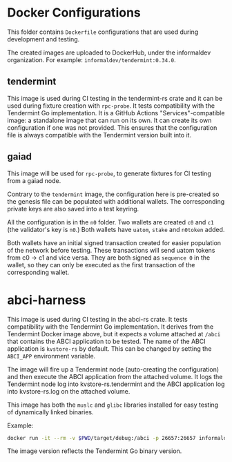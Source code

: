 # Docker Configurations

This folder contains `Dockerfile` configurations that are used during
development and testing.

The created images are uploaded to DockerHub, under the informaldev
organization. For example: `informaldev/tendermint:0.34.0`.

## tendermint

This image is used during CI testing in the tendermint-rs crate and it can be
used during fixture creation with `rpc-probe`. It tests compatibility with the
Tendermint Go implementation. It is a GitHub Actions "Services"-compatible
image: a standalone image that can run on its own. It can create its own
configuration if one was not provided. This ensures that the configuration file
is always compatible with the Tendermint version built into it.

## gaiad

This image will be used for `rpc-probe`, to generate fixtures for CI testing
from a gaiad node.

Contrary to the `tendermint` image, the configuration here is pre-created so the
genesis file can be populated with additional wallets. The corresponding private
keys are also saved into a test keyring.

All the configuration is in the `n0` folder. Two wallets are created `c0` and
`c1` (the validator's key is `n0`.) Both wallets have `uatom`, `stake` and
`n0token` added.

Both wallets have an initial signed transaction created for easier population of
the network before testing. These transactions will send uatom tokens from c0 ->
c1 and vice versa. They are both signed as `sequence 0` in the wallet, so they
can only be executed as the first transaction of the corresponding wallet.

# abci-harness

This image is used during CI testing in the abci-rs crate. It tests
compatibility with the Tendermint Go implementation. It derives from the
Tendermint Docker image above, but it expects a volume attached at `/abci` that
contains the ABCI application to be tested. The name of the ABCI application is
`kvstore-rs` by default. This can be changed by setting the `ABCI_APP`
environment variable.

The image will fire up a Tendermint node (auto-creating the configuration) and
then execute the ABCI application from the attached volume. It logs the
Tendermint node log into kvstore-rs.tendermint and the ABCI application log into
kvstore-rs.log on the attached volume.

This image has both the `muslc` and `glibc` libraries installed for easy testing
of dynamically linked binaries.

Example:
```bash
docker run -it --rm -v $PWD/target/debug:/abci -p 26657:26657 informaldev/abci-harness:0.34.0
```

The image version reflects the Tendermint Go binary version.
